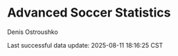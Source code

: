 # Advanced Soccer Statistics
Denis Ostroushko

<!-- gfm -->

Last successful data update: 2025-08-11 18:16:25 CST
